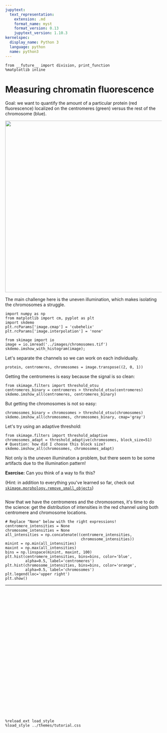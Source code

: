 ```yaml
---
jupytext:
  text_representation:
    extension: .md
    format_name: myst
    format_version: 0.13
    jupytext_version: 1.10.3
kernelspec:
  display_name: Python 3
  language: python
  name: python3
---
```


```{code-cell} python
from __future__ import division, print_function
%matplotlib inline
```

# Measuring chromatin fluorescence

Goal: we want to quantify the amount of a particular protein (red fluorescence) localized on the centromeres (green) versus the rest of the chromosome (blue).

<img src="../images/chromosomes.jpg" width="550px"/>

The main challenge here is the uneven illumination, which makes isolating the chromosomes a struggle.

```{code-cell} python
import numpy as np
from matplotlib import cm, pyplot as plt
import skdemo
plt.rcParams['image.cmap'] = 'cubehelix'
plt.rcParams['image.interpolation'] = 'none'
```

```{code-cell} python
from skimage import io
image = io.imread('../images/chromosomes.tif')
skdemo.imshow_with_histogram(image);
```

Let's separate the channels so we can work on each individually.

```{code-cell} python
protein, centromeres, chromosomes = image.transpose((2, 0, 1))
```

Getting the centromeres is easy because the signal is so clean:

```{code-cell} python
from skimage.filters import threshold_otsu
centromeres_binary = centromeres > threshold_otsu(centromeres)
skdemo.imshow_all(centromeres, centromeres_binary)
```

But getting the chromosomes is not so easy:

```{code-cell} python
chromosomes_binary = chromosomes > threshold_otsu(chromosomes)
skdemo.imshow_all(chromosomes, chromosomes_binary, cmap='gray')
```

Let's try using an adaptive threshold:

```{code-cell} python
from skimage.filters import threshold_adaptive
chromosomes_adapt = threshold_adaptive(chromosomes, block_size=51)
# Question: how did I choose this block size?
skdemo.imshow_all(chromosomes, chromosomes_adapt)
```

Not only is the uneven illumination a problem, but there seem to be some artifacts due to the illumination pattern!

**Exercise:** Can you think of a way to fix this?

(Hint: in addition to everything you've learned so far, check out [`skimage.morphology.remove_small_objects`](http://scikit-image.org/docs/dev/api/skimage.morphology.html#skimage.morphology.remove_small_objects))

```{code-cell} python

```

Now that we have the centromeres and the chromosomes, it's time to do the science: get the distribution of intensities in the red channel using both centromere and chromosome locations.

```{code-cell} python
# Replace "None" below with the right expressions!
centromere_intensities = None
chromosome_intensities = None
all_intensities = np.concatenate((centromere_intensities,
                                  chromosome_intensities))
minint = np.min(all_intensities)
maxint = np.max(all_intensities)
bins = np.linspace(minint, maxint, 100)
plt.hist(centromere_intensities, bins=bins, color='blue',
         alpha=0.5, label='centromeres')
plt.hist(chromosome_intensities, bins=bins, color='orange',
         alpha=0.5, label='chromosomes')
plt.legend(loc='upper right')
plt.show()
```

---

<div style="height: 400px;"></div>

```{code-cell} python
%reload_ext load_style
%load_style ../themes/tutorial.css
```
